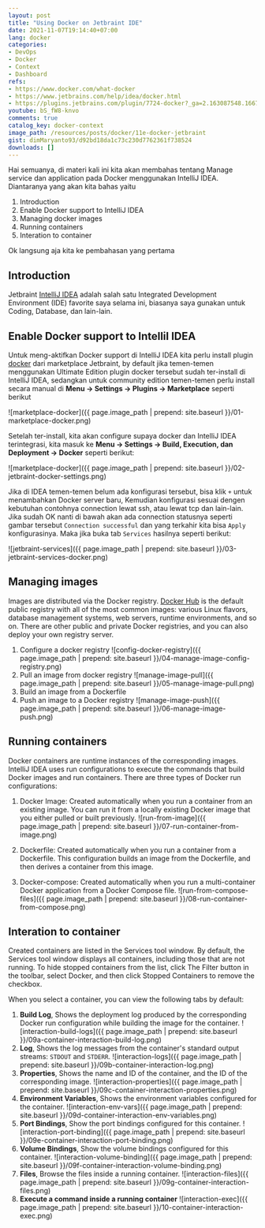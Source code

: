 ```yaml
---
layout: post
title: "Using Docker on Jetbraint IDE"
date: 2021-11-07T19:14:40+07:00
lang: docker
categories:
- DevOps
- Docker
- Context
- Dashboard
refs: 
- https://www.docker.com/what-docker
- https://www.jetbrains.com/help/idea/docker.html
- https://plugins.jetbrains.com/plugin/7724-docker?_ga=2.163087548.1667072148.1636275769-1635107743.1636275769
youtube: bS_fW8-knvo
comments: true
catalog_key: docker-context
image_path: /resources/posts/docker/11e-docker-jetbraint
gist: dimMaryanto93/d92bd18da1c73c230d7762361f738524
downloads: []
---
```



Hai semuanya, di materi kali ini kita akan membahas tentang Manage service dan application pada Docker menggunakan IntelliJ IDEA. Diantaranya yang akan kita bahas yaitu

1. Introduction
2. Enable Docker support to IntelliJ IDEA
3. Managing docker images
4. Running containers
5. Interation to container

Ok langsung aja kita ke pembahasan yang pertama

## Introduction

Jetbraint [IntelliJ IDEA](https://www.jetbrains.com/idea/) adalah salah satu Integrated Development Environment (IDE) favorite saya selama ini, biasanya saya gunakan untuk Coding, Database, dan lain-lain.

## Enable Docker support to IntelliI IDEA

Untuk meng-aktifkan Docker support di IntelliJ IDEA kita perlu install plugin [docker](https://plugins.jetbrains.com/plugin/7724-docker?_ga=2.204595344.1667072148.1636275769-1635107743.1636275769) dari marketplace Jetbraint, by default jika temen-temen menggunakan Ultimate Edition plugin docker tersebut sudah ter-install di IntelliJ IDEA, sedangkan untuk community edition temen-temen perlu install secara manual di **Menu -> Settings -> Plugins -> Marketplace** seperti berikut

![marketplace-docker]({{ page.image_path | prepend: site.baseurl }}/01-marketplace-docker.png)

Setelah ter-install, kita akan configure supaya docker dan IntelliJ IDEA terintegrasi, kita masuk ke **Menu -> Settings -> Build, Execution, dan Deployment -> Docker** seperti berikut:

![marketplace-docker]({{ page.image_path | prepend: site.baseurl }}/02-jetbraint-docker-settings.png)

Jika di IDEA temen-temen belum ada konfigurasi tersebut, bisa klik `+` untuk menambahkan Docker server baru, Kemudian konfigurasi sesuai dengen kebutuhan contohnya connection lewat ssh, atau lewat tcp dan lain-lain. Jika sudah OK nanti di bawah akan ada connection statusnya seperti gambar tersebut `Connection successful` dan yang terkahir kita bisa `Apply` konfigurasinya. Maka jika buka tab `Services` hasilnya seperti berikut:

![jetbraint-services]({{ page.image_path | prepend: site.baseurl }}/03-jetbraint-services-docker.png)

## Managing images

Images are distributed via the Docker registry. [Docker Hub](https://hub.docker.com/) is the default public registry with all of the most common images: various Linux flavors, database management systems, web servers, runtime environments, and so on. There are other public and private Docker registries, and you can also deploy your own registry server.

1. Configure a docker registry
    ![config-docker-registry]({{ page.image_path | prepend: site.baseurl }}/04-manage-image-config-registry.png)
2. Pull an image from docker registry
    ![manage-image-pull]({{ page.image_path | prepend: site.baseurl }}/05-manage-image-pull.png)
3. Build an image from a Dockerfile
4. Push an image to a Docker registry
    ![manage-image-push]({{ page.image_path | prepend: site.baseurl }}/06-manage-image-push.png)

## Running containers

Docker containers are runtime instances of the corresponding images. IntelliJ IDEA uses run configurations to execute the commands that build Docker images and run containers. There are three types of Docker run configurations:

1. Docker Image: Created automatically when you run a container from an existing image. You can run it from a locally existing Docker image that you either pulled or built previously.
    ![run-from-image]({{ page.image_path | prepend: site.baseurl }}/07-run-container-from-image.png)

2. Dockerfile: Created automatically when you run a container from a Dockerfile. This configuration builds an image from the Dockerfile, and then derives a container from this image.

3. Docker-compose: Created automatically when you run a multi-container Docker application from a Docker Compose file.
    ![run-from-compose-files]({{ page.image_path | prepend: site.baseurl }}/08-run-container-from-compose.png)

## Interation to container

Created containers are listed in the Services tool window. By default, the Services tool window displays all containers, including those that are not running. To hide stopped containers from the list, click The Filter button in the toolbar, select Docker, and then click Stopped Containers to remove the checkbox.

When you select a container, you can view the following tabs by default:

1. **Build Log**, Shows the deployment log produced by the corresponding Docker run configuration while building the image for the container.
    ![interaction-build-logs]({{ page.image_path | prepend: site.baseurl }}/09a-container-interaction-build-log.png)
2. **Log**, Shows the log messages from the container's standard output streams: `STDOUT` and `STDERR`.
    ![interaction-logs]({{ page.image_path | prepend: site.baseurl }}/09b-container-interaction-log.png)
3. **Properties**, Shows the name and ID of the container, and the ID of the corresponding image.
    ![interaction-properties]({{ page.image_path | prepend: site.baseurl }}/09c-container-interaction-properties.png)
4. **Environment Variables**, Shows the environment variables configured for the container.
    ![interaction-env-vars]({{ page.image_path | prepend: site.baseurl }}/09d-container-interaction-env-variables.png)
5. **Port Bindings**, Show the port bindings configured for this container.
    ![interaction-port-binding]({{ page.image_path | prepend: site.baseurl }}/09e-container-interaction-port-binding.png)
6. **Volume Bindings**, Show the volume bindings configured for this container.
    ![interaction-volume-binding]({{ page.image_path | prepend: site.baseurl }}/09f-container-interaction-volume-binding.png)
7. **Files**, Browse the files inside a running container.
    ![interaction-files]({{ page.image_path | prepend: site.baseurl }}/09g-container-interaction-files.png)
8. **Execute a command inside a running container**
    ![interaction-exec]({{ page.image_path | prepend: site.baseurl }}/10-container-interaction-exec.png)